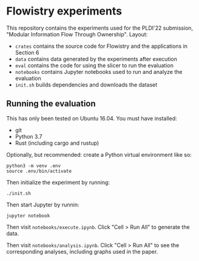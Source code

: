 # Flowistry experiments

This repository contains the experiments used for the PLDI'22 submission, "Modular Information Flow Through Ownership". Layout:
* `crates` contains the source code for Flowistry and the applications in Section 6
* `data` contains data generated by the experiments after execution
* `eval` contains the code for using the slicer to run the evaluation
* `notebooks` contains Jupyter notebooks used to run and analyze the evaluation
* `init.sh` builds dependencies and downloads the dataset

## Running the evaluation

This has only been tested on Ubuntu 16.04. You must have installed:
* git
* Python 3.7
* Rust (including cargo and rustup)

Optionally, but recommended: create a Python virtual environment like so:
```
python3 -m venv .env
source .env/bin/activate
```

Then initialize the experiment by running:

```
./init.sh
```

Then start Jupyter by runnin:

```
jupyter notebook
```

Then visit `notebooks/execute.ipynb`. Click "Cell > Run All" to generate the data.

Then visit `notebooks/analysis.ipynb`. Click "Cell > Run All" to see the corresponding analyses, including graphs used in the paper.
